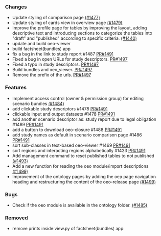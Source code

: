 ### Changes

- Update styling of comparison page [(#1477)](https://github.com/OpenEnergyPlatform/oeplatform/pull/1477)
- Update styling of cards view in overview page [(#1479)](https://github.com/OpenEnergyPlatform/oeplatform/pull/1479)
- Improve the profile page for tables by improving the layout, adding descriptive text and introducing sections to categorize the tables into "draft" and "published" according to specific criteria. [(#1440)](https://github.com/OpenEnergyPlatform/oeplatform/pull/1440)
- update and build oeo-viewer
- build factsheet(bundles) app
- fix a bug in the link to study report #1487 [PR#1491](https://github.com/OpenEnergyPlatform/oeplatform/pull/1491)
- Fixed a bug in open URLs for study descriptors. [PR#1497](https://github.com/OpenEnergyPlatform/oeplatform/pull/1497)
- Fixed a typo in study descriptors. [PR#1497](https://github.com/OpenEnergyPlatform/oeplatform/pull/1497)
- Build bundles and oeo_viewer.  [PR#1497](https://github.com/OpenEnergyPlatform/oeplatform/pull/1497)
- Remove the prefix of the urls.  [PR#1497](https://github.com/OpenEnergyPlatform/oeplatform/pull/1497)


### Features

- Implement access control (owner & permission group) for editing scenario bundles [(#1484)](https://github.com/OpenEnergyPlatform/oeplatform/pull/1484)
- add clickable study descriptors #1478 [PR#1491](https://github.com/OpenEnergyPlatform/oeplatform/pull/1491)
- clickable input and output datasets #1478 [PR#1491](https://github.com/OpenEnergyPlatform/oeplatform/pull/1491)
- add another scenario descriptor as: study report due to legal obligation #1489 [PR#1491](https://github.com/OpenEnergyPlatform/oeplatform/pull/1491)
- add a button to download oeo-closure #1488 [PR#1491](https://github.com/OpenEnergyPlatform/oeplatform/pull/1491)
- add study names as default in scenario comparison page #1486 [PR#1491](https://github.com/OpenEnergyPlatform/oeplatform/pull/1491)
- sort sub-classes in text-based oeo-viewer #1469 [PR#1491](https://github.com/OpenEnergyPlatform/oeplatform/pull/1491)
- sort regions and interacting regions alphabetically #1423 [PR#1491](https://github.com/OpenEnergyPlatform/oeplatform/pull/1491)
- Add management command to reset published tables to not published [(#1493)](https://github.com/OpenEnergyPlatform/oeplatform/pull/1493)
- Add a new function for reading the oeo module/import descriptions [(#1499)](https://github.com/OpenEnergyPlatform/oeplatform/pull/1499)
- Improvement of the ontology pages by adding the oep page navigation heading and restructuring the content of the oeo-release page [(#1499)](https://github.com/OpenEnergyPlatform/oeplatform/pull/1499)



### Bugs

- Check if the oeo module is available in the ontology folder. [(#1485)](https://github.com/OpenEnergyPlatform/oeplatform/pull/1495)

### Removed

- remove prints inside view.py of factsheet(bundles) app
